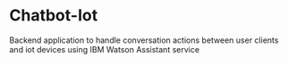 # Chatbot-Iot

Backend application to handle conversation actions between user clients and iot devices using IBM Watson Assistant service
